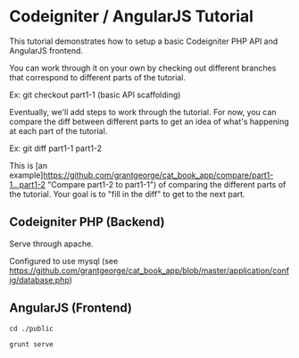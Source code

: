 Codeigniter / AngularJS Tutorial
=================================

This tutorial demonstrates how to setup a basic Codeigniter PHP API and
AngularJS frontend.

You can work through it on your own by checking out different branches
that correspond to different parts of the tutorial.

Ex: git checkout part1-1 (basic API scaffolding)

Eventually, we'll add steps to work through the tutorial. For now, you can
compare the diff between different parts to get an idea of what's happening
at each part of the tutorial.

Ex: git diff part1-1 part1-2

This is [an example]https://github.com/grantgeorge/cat_book_app/compare/part1-1...part1-2 "Compare part1-2 to part1-1") of comparing the different parts of the tutorial. Your goal is to "fill in the diff" to get to the next part.

Codeigniter PHP (Backend)
---------------------------

Serve through apache.

Configured to use mysql (see https://github.com/grantgeorge/cat_book_app/blob/master/application/config/database.php)

AngularJS (Frontend)
---------------------

```
cd ./public

grunt serve
```
